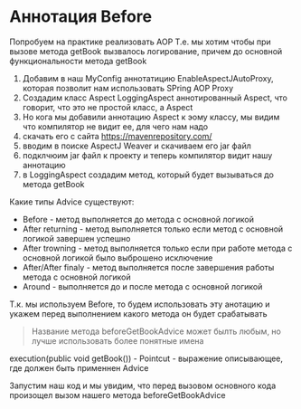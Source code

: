 # Аннотация Before

Попробуем на практике реализовать AOP
Т.е. мы хотим чтобы при вызове метода getBook вызвалось логирование, причем до основной 
функциональности метода getBook

1. Добавим в наш MyConfig аннотатицию EnableAspectJAutoProxy, которая позволит нам использовать 
   SPring AOP Proxy
2. Создадим класс Aspect LoggingAspect аннотированный Aspect, что говорит, что это не простой 
   класс, а Aspect
3. Но кога мы добавили аннотацию Aspect к эому классу, мы видим что компилятор не видит ее, для 
   чего нам надо 
4. скачать его с сайта https://mavenrepository.com/
5. вводим в поиске AspectJ Weaver и скачиваем его jar файл
6. подклчюим jar файл к проекту и теперь компилятор видит нашу аннотацию
7. в LoggingAspect создадим метод, который будет вызываться до метода getBook

Какие типы Advice существуют:
- Before - метод выполняется до метода с основной логикой
- After returning - метод выполняется только если метод с основной логикой завершен успешно
- After trowning - метод выполняется только если при работе метода с основной логикой было 
  выброшено исключение
- After/After finaly - метод выполняется после завершения работы метода с основной логикой
- Around - выполняется до и после метода с основной логикой

Т.к. мы используем Before, то будем использовать эту анотацию и укажем перед выполнением какого 
метода он будет срабатывать

> Название метода beforeGetBookAdvice может былть любым, но лучше использовать более понятные имена

execution(public void getBook()) - Pointcut - выражение описывающее, где должен быть применнен 
Advice

Запустим наш код и мы увидим, что перед вызовом основного кода произощел вызом нашего метода 
beforeGetBookAdvice


